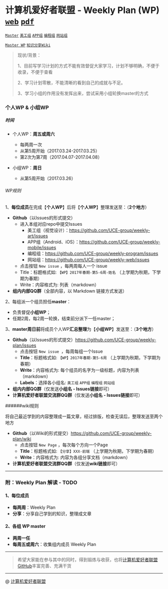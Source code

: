 # 计算机爱好者联盟 - Weekly Plan (WP)  [`web`](#) [`pdf`](https://github.com/UCE-group/weekly-plan/weekly-plan.pdf)

[`Master`](https://github.com/UCE-group/weekly-plan) [`美工组`](https://github.com/UCE-group/weekly-art) [`APP组`](https://github.com/UCE-group/weekly-mobile)  [`编程组`](https://github.com/UCE-group/weekly-program) [`网站组`](https://github.com/UCE-group/weekly-web)

[`Master WP`](https://github.com/UCE-group/weekly-plan/issues) [`知识分享Wiki`](https://github.com/UCE-group/weekly-plan/wiki)

> 现状/背景：
>
> 1、目前写学习计划的方式不能有效督促大家学习，计划不够明确，不便于收录，不便于查看
>
> 2、学习计划零散，不能清晰的看到自己的成就与不足。
> 
> 3、学习小组的作用没有发挥出来，尝试采用小组轮换master的方式



### 个人WP & 小组WP

##### 时间

- 个人WP：**周五或周六**
  - 每两周一次
  - 从第5周开始（2017.03.24-2017.03.25）
  - 第2次为第7周（2017.04.07-2017.04.08）

- 小组WP：**周日** 
  - 从第5周开始（2017.03.26） 


###### WP规则

1、**每位成员**在完成【**个人WP**】后将【**个人WP**】整理发送至：（**2个地方**）

- **Github**（以Issues的形式提交）
  - 进入本组对应repo中提交Issues
   	- 美工组（视觉设计）：https://github.com/UCE-group/weekly-art/issues
	- APP组（Android、iOS）：https://github.com/UCE-group/weekly-mobile/issues
	- 编程组：https://github.com/UCE-group/weekly-program/issues
	- 网站组：https://github.com/UCE-group/weekly-web/issues
  - 点击按钮 `New issue` ，每两周每人一个 issue
  - Title：标题格式如:  `【WP】2017年春期-第5-6周-姓名`  （上学期为秋期，下学期为春期） 
  - Write：内容格式为:  列表（markdown）
- **组内内部QQ群**（全部内容，以 Markdown 链接方式发送）

2、每组派一个组员担任**master**：

- 负责督促**小组WP**；
- 任期2周，每2周一轮换，结束前分派下一任master；


3、**master周日前**将成员个人WP**汇总整理**为【**小组WP**】发送至：（**3个地方**）

- **Github**（以Issues的形式提交）https://github.com/UCE-group/weekly-plan/issues
  - 点击按钮 `New issue `，每周每组一个Issue
  - **Title**：标题格式如:  `【WP】2017年春期-第5-6周`  （上学期为秋期，下学期为春期） 
  - **Write**：内容格式为:  每个组员的名字为一级标题，内容为列表（markdown）
  - **Labels**：选择各小组名:  `美工组` `APP组` `编程组` `网站组` 
- **组内内部QQ群**（仅发送**小组名 - Issues链接**即可）
- **计算机爱好者联盟交流群QQ群**（仅发送**小组名 - Issues链接**即可）

######wiki规则

将自己最近学到的内容整理成一篇文章，经过排版，检查无误后，整理发送至两个地方

- **Github**（以Wiki的形式提交）https://github.com/UCE-group/weekly-plan/wiki
  - 点击按钮 `New Page` ，每次每个方向一个Page
  - **Title**：标题格式如:  `【分享】XXX-前端`  （上学期为秋期，下学期为春期） 
  - **Write**：内容格式为:  内容为各组分享文档（markdown）
- **计算机爱好者联盟交流群QQ群**（仅发送**wiki链接**即可）


------


### 附：Weekly Plan 解读 - TODO

#### 1、每位成员

- **每两周**：Weekly Plan
- **分享**：分享自己学到的知识，整理成文章

#### 2、各组 WP master

- **两周一任**
- **每周五或周六**：收集组内成员 Weekly Plan


------

> 希望大家能在参与其中的同时，得到锻炼与收获，也将[计算机爱好者联盟GitHub](https://github.com/UCE-group)丰富完善、充满干货
>

---

@ [计算机爱好者联盟](http://www.buctuce.com)

